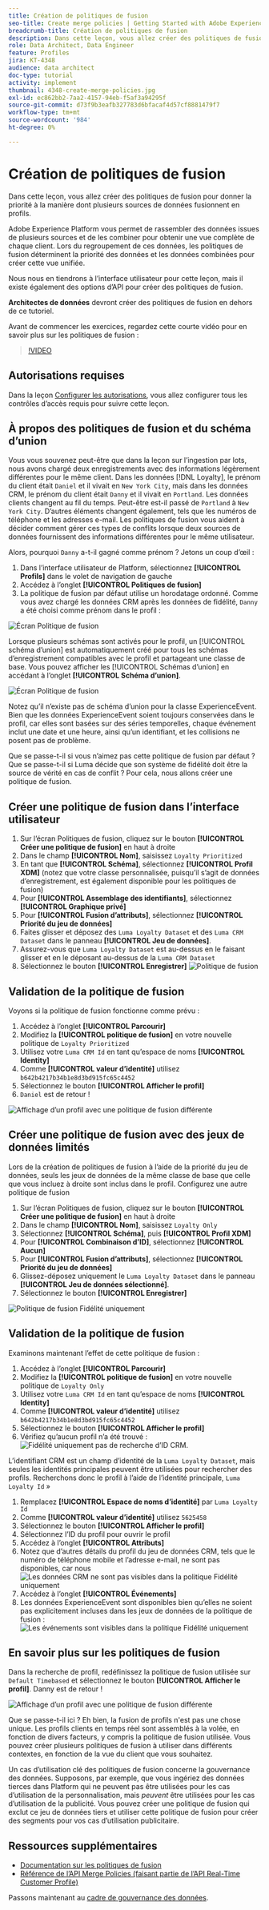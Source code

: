 ```yaml
---
title: Création de politiques de fusion
seo-title: Create merge policies | Getting Started with Adobe Experience Platform for Data Architects and Data Engineers
breadcrumb-title: Création de politiques de fusion
description: Dans cette leçon, vous allez créer des politiques de fusion pour déterminer comment les données fusionnent en profils.
role: Data Architect, Data Engineer
feature: Profiles
jira: KT-4348
audience: data architect
doc-type: tutorial
activity: implement
thumbnail: 4348-create-merge-policies.jpg
exl-id: ec862bb2-7aa2-4157-94eb-f5af3a94295f
source-git-commit: d73f9b3eafb327783d6bfacaf4d57cf8881479f7
workflow-type: tm+mt
source-wordcount: '984'
ht-degree: 0%

---
```


# Création de politiques de fusion

<!--20 min-->

Dans cette leçon, vous allez créer des politiques de fusion pour donner la priorité à la manière dont plusieurs sources de données fusionnent en profils.

Adobe Experience Platform vous permet de rassembler des données issues de plusieurs sources et de les combiner pour obtenir une vue complète de chaque client. Lors du regroupement de ces données, les politiques de fusion déterminent la priorité des données et les données combinées pour créer cette vue unifiée.

Nous nous en tiendrons à l’interface utilisateur pour cette leçon, mais il existe également des options d’API pour créer des politiques de fusion.

**Architectes de données** devront créer des politiques de fusion en dehors de ce tutoriel.

Avant de commencer les exercices, regardez cette courte vidéo pour en savoir plus sur les politiques de fusion :
>[!VIDEO](https://video.tv.adobe.com/v/330433?learn=on&enablevpops)

## Autorisations requises

Dans la leçon [Configurer les autorisations](configure-permissions.md), vous allez configurer tous les contrôles d’accès requis pour suivre cette leçon.

<!--* Permission items **[!UICONTROL Profile Management]** > **[!UICONTROL View Merge Policies]** and **[!UICONTROL Manage Merge Policies]**
* Permission item **[!UICONTROL Profile Management]** > **[!UICONTROL View Profiles]** and **[!UICONTROL Manage Profiles]**
* Permission item **[!UICONTROL Sandboxes]** > `Luma Tutorial`
* User-role access to the `Luma Tutorial Platform` product profile
-->

## À propos des politiques de fusion et du schéma d’union

Vous vous souvenez peut-être que dans la leçon sur l’ingestion par lots, nous avons chargé deux enregistrements avec des informations légèrement différentes pour le même client. Dans les données [!DNL Loyalty], le prénom du client était `Daniel` et il vivait en `New York City`, mais dans les données CRM, le prénom du client était `Danny` et il vivait en `Portland`. Les données clients changent au fil du temps. Peut-être est-il passé de `Portland` à `New York City`. D’autres éléments changent également, tels que les numéros de téléphone et les adresses e-mail. Les politiques de fusion vous aident à décider comment gérer ces types de conflits lorsque deux sources de données fournissent des informations différentes pour le même utilisateur.

Alors, pourquoi `Danny` a-t-il gagné comme prénom ? Jetons un coup d’œil :

1. Dans l’interface utilisateur de Platform, sélectionnez **[!UICONTROL Profils]** dans le volet de navigation de gauche
1. Accédez à l’onglet **[!UICONTROL Politiques de fusion]**
1. La politique de fusion par défaut utilise un horodatage ordonné. Comme vous avez chargé les données CRM après les données de fidélité, `Danny` a été choisi comme prénom dans le profil :

![Écran Politique de fusion](assets/mergepolicies-default.png)

Lorsque plusieurs schémas sont activés pour le profil, un [!UICONTROL schéma d’union] est automatiquement créé pour tous les schémas d’enregistrement compatibles avec le profil et partageant une classe de base. Vous pouvez afficher les [!UICONTROL Schémas d’union] en accédant à l’onglet **[!UICONTROL Schéma d’union]**.

![Écran Politique de fusion](assets/mergepolicies-unionSchema.png)

Notez qu’il n’existe pas de schéma d’union pour la classe ExperienceEvent. Bien que les données ExperienceEvent soient toujours conservées dans le profil, car elles sont basées sur des séries temporelles, chaque événement inclut une date et une heure, ainsi qu’un identifiant, et les collisions ne posent pas de problème.

Que se passe-t-il si vous n’aimez pas cette politique de fusion par défaut ? Que se passe-t-il si Luma décide que son système de fidélité doit être la source de vérité en cas de conflit ? Pour cela, nous allons créer une politique de fusion.

## Créer une politique de fusion dans l’interface utilisateur

1. Sur l’écran Politiques de fusion, cliquez sur le bouton **[!UICONTROL Créer une politique de fusion]** en haut à droite
1. Dans le champ **[!UICONTROL Nom]**, saisissez `Loyalty Prioritized`
1. En tant que **[!UICONTROL Schéma]**, sélectionnez **[!UICONTROL Profil XDM]** (notez que votre classe personnalisée, puisqu’il s’agit de données d’enregistrement, est également disponible pour les politiques de fusion)
1. Pour **[!UICONTROL Assemblage des identifiants]**, sélectionnez **[!UICONTROL Graphique privé]**
1. Pour **[!UICONTROL Fusion d’attributs]**, sélectionnez **[!UICONTROL Priorité du jeu de données]**
1. Faites glisser et déposez des `Luma Loyalty Dataset` et des `Luma CRM Dataset` dans le panneau **[!UICONTROL Jeu de données]**.
1. Assurez-vous que `Luma Loyalty Dataset` est au-dessus en le faisant glisser et en le déposant au-dessus de la `Luma CRM Dataset`
1. Sélectionnez le bouton **[!UICONTROL Enregistrer]**
   <!--do i need to explain Private Graph? Is that GA?-->
   ![ Politique de fusion ](assets/mergepolicies-newPolicy.png)

## Validation de la politique de fusion

Voyons si la politique de fusion fonctionne comme prévu :

1. Accédez à l’onglet **[!UICONTROL Parcourir]**
1. Modifiez la **[!UICONTROL politique de fusion]** en votre nouvelle politique de `Loyalty Prioritized`
1. Utilisez votre `Luma CRM Id` en tant qu’espace de noms **[!UICONTROL Identity]**
1. Comme **[!UICONTROL valeur d’identité]** utilisez `b642b4217b34b1e8d3bd915fc65c4452`
1. Sélectionnez le bouton **[!UICONTROL Afficher le profil]**
1. `Daniel` est de retour !

![Affichage d’un profil avec une politique de fusion différente](assets/mergepolicies-lookupProfileWithMergePolicy.png)

## Créer une politique de fusion avec des jeux de données limités

Lors de la création de politiques de fusion à l’aide de la priorité du jeu de données, seuls les jeux de données de la même classe de base que celle que vous incluez à droite sont inclus dans le profil. Configurez une autre politique de fusion

1. Sur l’écran Politiques de fusion, cliquez sur le bouton **[!UICONTROL Créer une politique de fusion]** en haut à droite
1. Dans le champ **[!UICONTROL Nom]**, saisissez `Loyalty Only`
1. Sélectionnez **[!UICONTROL Schéma]**, puis **[!UICONTROL Profil XDM]**
1. Pour **[!UICONTROL Combinaison d’ID]**, sélectionnez **[!UICONTROL Aucun]**
1. Pour **[!UICONTROL Fusion d’attributs]**, sélectionnez **[!UICONTROL Priorité du jeu de données]**
1. Glissez-déposez uniquement le `Luma Loyalty Dataset` dans le panneau **[!UICONTROL Jeu de données sélectionné]**.
1. Sélectionnez le bouton **[!UICONTROL Enregistrer]**

![Politique de fusion Fidélité uniquement](assets/mergepolicies-loyaltyOnly.png)

## Validation de la politique de fusion

Examinons maintenant l’effet de cette politique de fusion :

1. Accédez à l’onglet **[!UICONTROL Parcourir]**
1. Modifiez la **[!UICONTROL politique de fusion]** en votre nouvelle politique de `Loyalty Only`
1. Utilisez votre `Luma CRM Id` en tant qu’espace de noms **[!UICONTROL Identity]**
1. Comme **[!UICONTROL valeur d’identité]** utilisez `b642b4217b34b1e8d3bd915fc65c4452`
1. Sélectionnez le bouton **[!UICONTROL Afficher le profil]**
1. Vérifiez qu’aucun profil n’a été trouvé :
   ![Fidélité uniquement pas de recherche d’ID CRM.](assets/mergepolicies-loyaltyOnly-noCrmLookup.png)

L’identifiant CRM est un champ d’identité de la `Luma Loyalty Dataset`, mais seules les identités principales peuvent être utilisées pour rechercher des profils. Recherchons donc le profil à l’aide de l’identité principale, `Luma Loyalty Id` »

1. Remplacez **[!UICONTROL Espace de noms d’identité]** par `Luma Loyalty Id`
1. Comme **[!UICONTROL valeur d’identité]** utilisez `5625458`
1. Sélectionnez le bouton **[!UICONTROL Afficher le profil]**
1. Sélectionnez l’ID du profil pour ouvrir le profil
1. Accédez à l’onglet **[!UICONTROL Attributs]**
1. Notez que d’autres détails du profil du jeu de données CRM, tels que le numéro de téléphone mobile et l’adresse e-mail, ne sont pas disponibles, car nous
   ![Les données CRM ne sont pas visibles dans la politique Fidélité uniquement](assets/mergepolicies-loyaltyOnly-attributes.png)
1. Accédez à l’onglet **[!UICONTROL Événements]**
1. Les données ExperienceEvent sont disponibles bien qu’elles ne soient pas explicitement incluses dans les jeux de données de la politique de fusion :
   ![Les événements sont visibles dans la politique Fidélité uniquement](assets/mergepolicies-loyaltyOnly-events.png)

## En savoir plus sur les politiques de fusion

Dans la recherche de profil, redéfinissez la politique de fusion utilisée sur `Default Timebased` et sélectionnez le bouton **[!UICONTROL Afficher le profil]**. Danny est de retour !

![Affichage d’un profil avec une politique de fusion différente](assets/mergepolicies-backToDanny.png)

Que se passe-t-il ici ? Eh bien, la fusion de profils n&#39;est pas une chose unique. Les profils clients en temps réel sont assemblés à la volée, en fonction de divers facteurs, y compris la politique de fusion utilisée. Vous pouvez créer plusieurs politiques de fusion à utiliser dans différents contextes, en fonction de la vue du client que vous souhaitez.

Un cas d’utilisation clé des politiques de fusion concerne la gouvernance des données. Supposons, par exemple, que vous ingériez des données tierces dans Platform qui ne peuvent pas être utilisées pour les cas d’utilisation de la personnalisation, mais _peuvent_ être utilisées pour les cas d’utilisation de la publicité. Vous pouvez créer une politique de fusion qui exclut ce jeu de données tiers et utiliser cette politique de fusion pour créer des segments pour vos cas d’utilisation publicitaire.

## Ressources supplémentaires

* [Documentation sur les politiques de fusion](https://experienceleague.adobe.com/docs/experience-platform/profile/merge-policies/overview.html)
* [Référence de l’API Merge Policies (faisant partie de l’API Real-Time Customer Profile)](https://www.adobe.io/experience-platform-apis/references/profile/#tag/Merge-policies)

Passons maintenant au [cadre de gouvernance des données](apply-data-governance-framework.md).
